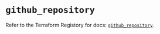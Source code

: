 # `github_repository`

Refer to the Terraform Registory for docs: [`github_repository`](https://registry.terraform.io/providers/integrations/github/5.23.0/docs/resources/repository).
